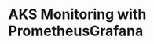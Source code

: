 # AKS Monitoring with PrometheusGrafana                                                                                                       
